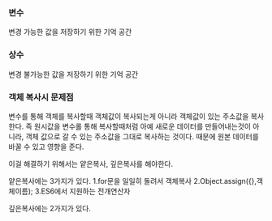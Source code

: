 ### 변수
변경 가능한 값을 저장하기 위한 기억 공간

### 상수
변경 불가능한 값을 저장하기 위한 기억 공간


### 객체 복사시 문제점
변수를 통해 객체를 복사할때 객체값이 복사되는게 아니라 객체값이 있는 주소값을 복사한다. 즉 원시값을 변수롤 통해 복사할때처럼 아예 새로운 데이터를 만들어내는것이 아니라, 객체 값으로 갈 수 있는 주소값을 그대로 복사하는 것이다. 때문에 원본 데이터를 바꿀 수 있고 영향을 준다.

이걸 해결하기 위해서는 얕은복사, 깊은복사를 해야한다.

얕은복사에는 3가지가 있다. 
1.for문을 일일히 돌려서 객체복사
2.Object.assign({},객체이름);
3.ES6에서 지원하는 전개연산자

깊은복사에는 2가지가 있다.

